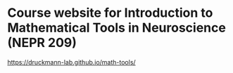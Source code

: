 # Course website for Introduction to Mathematical Tools in Neuroscience (NEPR 209)
https://druckmann-lab.github.io/math-tools/
